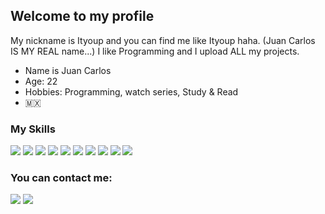 ## Welcome to my profile

My nickname is Ityoup and you can find me like Ityoup haha. (Juan Carlos IS MY REAL name...)
I like Programming and I upload ALL my projects.

* Name is Juan Carlos
* Age: 22
* Hobbies: Programming, watch series, Study & Read
* 🇲🇽

### My Skills


<p align="left">

  <img src="https://img.shields.io/badge/JavaScript-F7DF1E?style=for-the-badge&logo=javascript&logoColor=white"/>
  <img src="https://img.shields.io/badge/HTML5-E34F26?style=for-the-badge&logo=html5&logoColor=white"/>
  <img src="https://img.shields.io/badge/CSS3-1572B6?style=for-the-badge&logo=css3&logoColor=white"/>
  <img src="https://img.shields.io/badge/Java-ED8B00?style=for-the-badge&logo=openjdk&logoColor=white"/>
  <img src="https://img.shields.io/badge/Node.js-43853D?style=for-the-badge&logo=node.js&logoColor=white"/>
  <img src="https://img.shields.io/badge/Express.js-404D59?style=for-the-badge"/>
  <img src="https://img.shields.io/badge/MySQL-00000F?style=for-the-badge&logo=mysql&logoColor=white"/>
  <img src="https://img.shields.io/badge/GNU%20Bash-4EAA25?style=for-the-badge&logo=GNU%20Bash&logoColor=white"/>
  <img src="https://img.shields.io/badge/Linux-FCC624?style=for-the-badge&logo=linux&logoColor=white"/>
  <img src="https://img.shields.io/badge/Ubuntu-E95420?style=for-the-badge&logo=ubuntu&logoColor=white"/>
  
  
  
  
  
</p>

### You can contact me:

<a href="mailto:jclizarraga02@icloud.com">
<img src="https://img.shields.io/badge/Gmail-D14836?style=for-the-badge&logo=gmail&logoColor=white"/></a>

<a href="https://twitter.com/o0nart0o">
<img src="https://img.shields.io/badge/Twitter-1DA1F2?style=for-the-badge&logo=twitter&logoColor=white"/></a>



